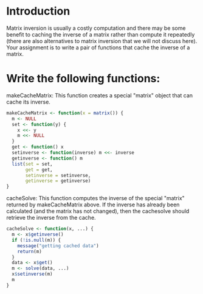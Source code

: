 # Introduction

Matrix inversion is usually a costly computation and there may be some benefit to caching the inverse of a 
matrix rather than compute it repeatedly (there are also alternatives to matrix inversion that we will not 
discuss here). Your assignment is to write a pair of functions that cache the inverse of a matrix.

# Write the following functions:

makeCacheMatrix: This function creates a special "matrix" object that can cache its inverse.

```R
makeCacheMatrix <- function(x = matrix()) {
  m <- NULL
  set <- function(y) {
    x <<- y
    m <<- NULL
  }
  get <- function() x
  setinverse <- function(inverse) m <<- inverse
  getinverse <- function() m
  list(set = set,
       get = get,
       setinverse = setinverse,
       getinverse = getinverse)
}
```

cacheSolve: This function computes the inverse of the special "matrix" returned by makeCacheMatrix above.
If the inverse has already been calculated (and the matrix has not changed), then the cachesolve should 
retrieve the inverse from the cache.
```R
cacheSolve <- function(x, ...) {
  m <- x$getinverse()
  if (!is.null(m)) {
    message("getting cached data")
    return(m)
  }
  data <- x$get()
  m <- solve(data, ...)
  x$setinverse(m)
  m
}
```
